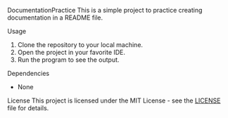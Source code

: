 DocumentationPractice
 This is a simple project to practice creating documentation in a README file.

  Usage
 1. Clone the repository to your local machine.
 2. Open the project in your favorite IDE.
 3. Run the program to see the output.

 Dependencies
 - None

 License
This project is licensed under the MIT License - see the [LICENSE](LICENSE) file for details.
